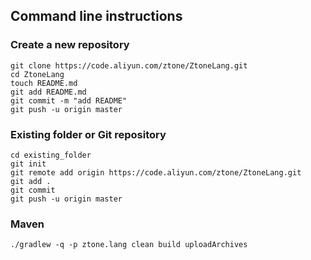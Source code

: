 ## Command line instructions

### Create a new repository

```
git clone https://code.aliyun.com/ztone/ZtoneLang.git
cd ZtoneLang
touch README.md
git add README.md
git commit -m "add README"
git push -u origin master
```

### Existing folder or Git repository

```
cd existing_folder
git init
git remote add origin https://code.aliyun.com/ztone/ZtoneLang.git
git add .
git commit
git push -u origin master
```

### Maven

```
./gradlew -q -p ztone.lang clean build uploadArchives
```
